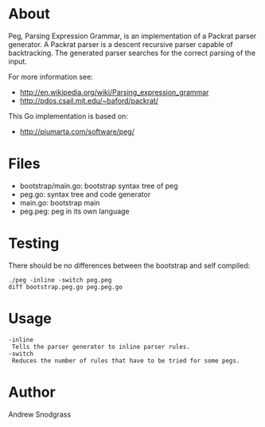 # About

Peg, Parsing Expression Grammar, is an implementation of a Packrat parser
generator. A Packrat parser is a descent recursive parser capable of
backtracking. The generated parser searches for the correct parsing of the
input.

For more information see:
* http://en.wikipedia.org/wiki/Parsing_expression_grammar
* http://pdos.csail.mit.edu/~baford/packrat/

This Go implementation is based on:
* http://piumarta.com/software/peg/


# Files

* bootstrap/main.go: bootstrap syntax tree of peg
* peg.go: syntax tree and code generator
* main.go: bootstrap main
* peg.peg: peg in its own language


# Testing

There should be no differences between the bootstrap and self compiled:

```
./peg -inline -switch peg.peg
diff bootstrap.peg.go peg.peg.go
```


# Usage

```
-inline
 Tells the parser generator to inline parser rules.
-switch
 Reduces the number of rules that have to be tried for some pegs.
```


# Author

Andrew Snodgrass
